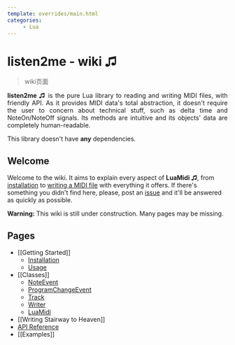 ```yaml
---
template: overrides/main.html
categories:
     - Lua
---
```


# listen2me - wiki ♫ 

> wiki页面

<p align="justify"><strong>listen2me ♫</strong> is the pure Lua library to reading and writing MIDI files, with friendly API. As it provides MIDI data's total abstraction, it doesn't require the user to concern about technical stuff, such as delta time and NoteOn/NoteOff signals. Its methods are intuitive and its objects' data are completely human-readable.</p>  
This library doesn't have <strong>any</strong> dependencies.  

## Welcome

Welcome to the wiki. It aims to explain every aspect of **LuaMidi ♫**, from [installation](https://github.com/PedroAlvesV/LuaMidi/wiki/Getting-Started#installation) to [writing a MIDI file](https://github.com/PedroAlvesV/LuaMidi/wiki/Writing-Stairway-to-Heaven) with everything it offers. If there's something you didn't find here, please, post an [issue](https://github.com/PedroAlvesV/LuaMidi/issues) and it'll be answered as quickly as possible.

**Warning:** This wiki is still under construction. Many pages may be missing.

## Pages

* [[Getting Started]]
  * [Installation](https://github.com/PedroAlvesV/LuaMidi/wiki/Getting-Started#installation)
  * [Usage](https://github.com/PedroAlvesV/LuaMidi/wiki/Getting-Started#usage)
* [[Classes]]
  * [NoteEvent](https://github.com/PedroAlvesV/LuaMidi/wiki/Classes#noteevent)
  * [ProgramChangeEvent](https://github.com/PedroAlvesV/LuaMidi/wiki/Classes#programchangeevent)
  * [Track](https://github.com/PedroAlvesV/LuaMidi/wiki/Classes#track)
  * [Writer](https://github.com/PedroAlvesV/LuaMidi/wiki/Classes#writer)
  * [LuaMidi](https://github.com/PedroAlvesV/LuaMidi/wiki/Classes#luamidi)
* [[Writing Stairway to Heaven]]
* [API Reference](https://pedroalvesv.github.io/LuaMidi/)
* [[Examples]]
 